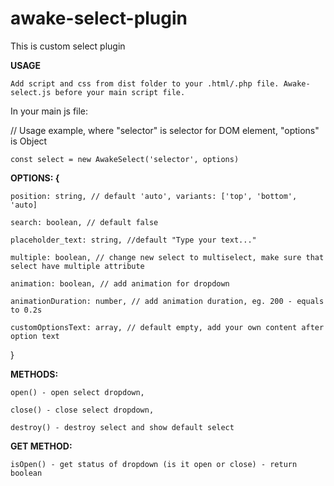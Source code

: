 # awake-select-plugin
This is custom select plugin


**USAGE**

    Add script and css from dist folder to your .html/.php file. Awake-select.js before your main script file.



In your main js file: 

// Usage example, where "selector" is selector for DOM element, "options" is Object

    const select = new AwakeSelect('selector', options)


**OPTIONS: {**

    position: string, // default 'auto', variants: ['top', 'bottom', 'auto]
  
    search: boolean, // default false
  
    placeholder_text: string, //default "Type your text..."
  
    multiple: boolean, // change new select to multiselect, make sure that select have multiple attribute
  
    animation: boolean, // add animation for dropdown
  
    animationDuration: number, // add animation duration, eg. 200 - equals to 0.2s
  
    customOptionsText: array, // default empty, add your own content after option text
  
}


**METHODS:**

    open() - open select dropdown,

    close() - close select dropdown,

    destroy() - destroy select and show default select


**GET METHOD:**

    isOpen() - get status of dropdown (is it open or close) - return boolean



